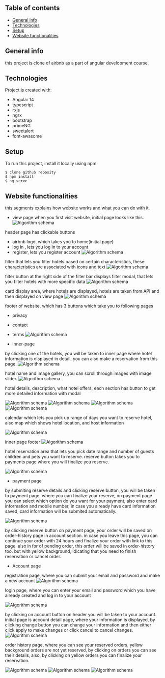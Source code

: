 ## Table of contents

- [General info](#general-info)
- [Technologies](#technologies)
- [Setup](#setup)
- [Website functionalities](#Website-functionalities)

## General info

this project is clone of airbnb as a part of angular development course.

## Technologies

Project is created with:

- Angular 14
- typescript
- rxjs
- ngrx
- bootstrap
- primeNG
- sweetalert
- font-awasome

## Setup

To run this project, install it locally using npm:

```
$ clone github reposity
$ npm install
$ ng serve

```

## Website functionalities

this segments explains how website works and what you can do with it.

- view page
  when you first visit website, initial page looks like this.
  ![Algorithm schema](./images/1.png)

header page has clickable buttons

- airbnb logo, which takes you to home(initial page)
- log in , lets you log in to your account
- register, lets you register account
  ![Algorithm schema](./images/header.png)

filter that lets you filter hotels based on certain characteristics, these characteristics are associated with icons and text
![Algorithm schema](./images/filter.png)

filter button at the right side of the filter bar displays filter modal, that lets you filter hotels with more specific data
![Algorithm schema](./images/filter-modal.png)

card display area, where hotels are displayed, hotels are taken from API and then displayed on view page
![Algorithm schema](./images/card-area.png)

footer of website, which has 3 buttons which take you to following pages

- privacy
- contact
- terms
  ![Algorithm schema](./images/footer.png)

- inner-page

by clicking one of the hotels, you will be taken to inner page where hotel information is displayed in detail, you can also make a reservation from this page.
![Algorithm schema](./images/inner_page_1.png)

hotel name and image gallery, you can scroll through images with image slider.
![Algorithm schema](./images/inner_page_2.png)

hotel details, description, what hotel offers, each section has button to get more detailed information with modal

![Algorithm schema](./images/inner_page_3.png)
![Algorithm schema](./images/inner_page_modal_1.png)
![Algorithm schema](./images/inner_page_modal_3.png)
![Algorithm schema](./images/inner_page_modal_2.png)

calendar which lets you pick up range of days you want to reserve hotel, also map which shows hotel location, and host information

![Algorithm schema](./images/inner_page_4.png)

inner page footer
![Algorithm schema](./images/inner_page_5.png)

hotel reservation area that lets you pick date range and number of guests children and pets you want to reserve. reserve button takes you to payments page where you will finalize you reserve.

![Algorithm schema](./images/inner_page_6.png)

- payment page

by submiting reserve details and clicking reserve button, you will be taken to payment page.
where you can finalize your reserve, on payment page you can select which option do you want for your payment, also enter card information and mobile number, in case you already have card information saved, card information will be submited automatically.

![Algorithm schema](./images/payment_1.png)

by clicking reserve button on payment page, your order will be saved on order-history page in account section.
in case you leave this page, you can continue your order with 24 hours and finalize your order with link to this page. also in for of pending order, this order will be saved in order-history too. but with yellow  background, idicating that you need to finish reservation or cancel order.

- Account page

registration page, where you can submit your email and password and make a new account
![Algorithm schema](./images/register.png)

login page, where you can enter your email and password which you have already created and log in to your account

![Algorithm schema](./images/login.png)

by clicking on account button on header you will be taken to your account. initial page is account detail page, where your information is displayed, by clicking change button you can change your information and then either click apply to make changes or click cancel to cancel changes.
![Algorithm schema](./images/account_1.png)

order history page, where you can see your reserved orders, yellow background orders are not yet reserved, by clicking on orders you can see their details, also, by clicking on yellow orders you can finalize your reservation.

![Algorithm schema](./images/order_history_1.png)
![Algorithm schema](./images/order_history_2.png)
![Algorithm schema](./images/order_history_3.png)
